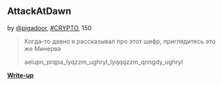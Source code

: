 ## AttackAtDawn
by [@pigadoor](https://github.com/pigadoor), [#CRYPTO](/README.md#CRYPTO), 150  

>Когда-то давно я рассказывал про этот шифр, приглядитесь это же Минерва
>
>aelupn_prqpa_lyqzzm_ughryl_lyqqqzzm_qnngdy_ughryl

**[Write-up](WRITEUP.md)**  